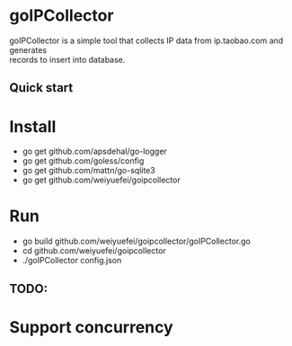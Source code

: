 goIPCollector
============
goIPCollector is a simple tool that collects IP data from ip.taobao.com and generates<br>
records to insert into database.

Quick start
--------------
# Install
* go get github.com/apsdehal/go-logger<br>
* go get github.com/goless/config<br>
* go get github.com/mattn/go-sqlite3<br>
* go get github.com/weiyuefei/goipcollector<br>

# Run
* go build github.com/weiyuefei/goipcollector/goIPCollector.go
* cd github.com/weiyuefei/goipcollector
* ./goIPCollector config.json

TODO:
------------
# Support concurrency
